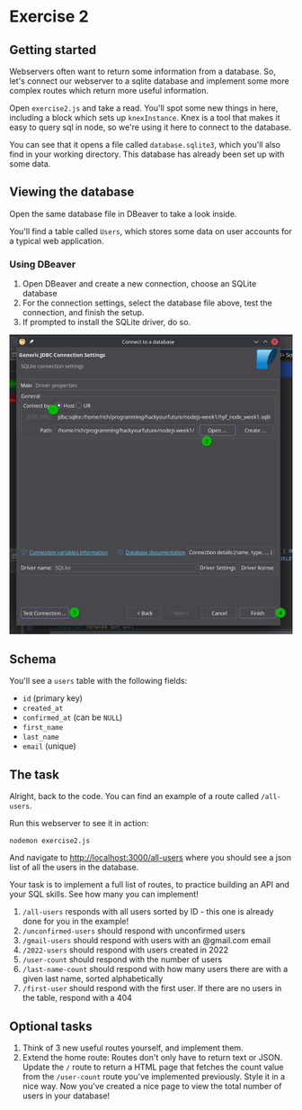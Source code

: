 # Exercise 2

## Getting started

Webservers often want to return some information from a database. So, let's connect our webserver to a sqlite database and implement some more complex routes which return more useful information.

Open `exercise2.js` and take a read. You'll spot some new things in here, including a block which sets up `knexInstance`. Knex is a tool that makes it easy to query sql in node, so we're using it here to connect to the database.

You can see that it opens a file called `database.sqlite3`, which you'll also find in your working directory. This database has already been set up with some data.

## Viewing the database
Open the same database file in DBeaver to take a look inside.

You'll find a table called `Users`, which stores some data on user accounts for a typical web application.

### Using DBeaver

1. Open DBeaver and create a new connection, choose an SQLite database
2. For the connection settings, select the database file above, test the connection, and finish the setup.
3. If prompted to install the SQLite driver, do so.

<img src="../assets/database-connection.png" alt="DBeaver SQLite connection" width="600">

## Schema

You'll see a `users` table with the following fields:

- `id` (primary key)
- `created_at`
- `confirmed_at` (can be `NULL`)
- `first_name`
- `last_name`
- `email` (unique)

## The task

Alright, back to the code. You can find an example of a route called `/all-users`. 

Run this webserver to see it in action:

```shell
nodemon exercise2.js
```

And navigate to <http://localhost:3000/all-users> where you should see a json list of all the users in the database.

Your task is to implement a full list of routes, to practice building an API and your SQL skills. See how many you can implement!

1. `/all-users` responds with all users sorted by ID - this one is already done for you in the example!
2. `/unconfirmed-users` should respond with unconfirmed users
3. `/gmail-users` should respond with users with an @gmail.com email
4. `/2022-users` should respond with users created in 2022
5. `/user-count` should respond with the number of users
6. `/last-name-count` should respond with how many users there are with a given last name, sorted alphabetically
7. `/first-user` should respond with the first user. If there are no users in the table, respond with a 404

## Optional tasks
1. Think of 3 new useful routes yourself, and implement them.
2. Extend the home route: Routes don't only have to return text or JSON. Update the `/` route to return a HTML page that fetches the count value from the `/user-count` route you've implemented previously. Style it in a nice way. Now you've created a nice page to view the total number of users in your database!

